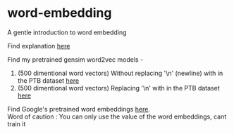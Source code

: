 # word-embedding
A gentle introduction to word embedding <br>

Find explanation [here](https://dreamtechthefuture.wordpress.com/2018/10/18/word-embedding/)<br>

Find my pretrained gensim word2vec models -<br>
1. (500 dimentional word vectors) Without replacing '\n' (newline) with <eos> in the PTB dataset [here](https://drive.google.com/open?id=1r-ZOyFC-K8un4t2k8k0HJzue_5Sh7Qhq)
2. (500 dimentional word vectors) Replacing '\n' with <eos> in the PTB dataset [here](https://drive.google.com/open?id=1cEMID9g-k_sz-V6M1OKWY2-EU8Fighj_) 

Find Google's pretrained word embeddings [here](https://drive.google.com/file/d/0B7XkCwpI5KDYNlNUTTlSS21pQmM/edit?usp=sharing).<br>
Word of caution : You can only use the value of the word embeddings, cant train it

